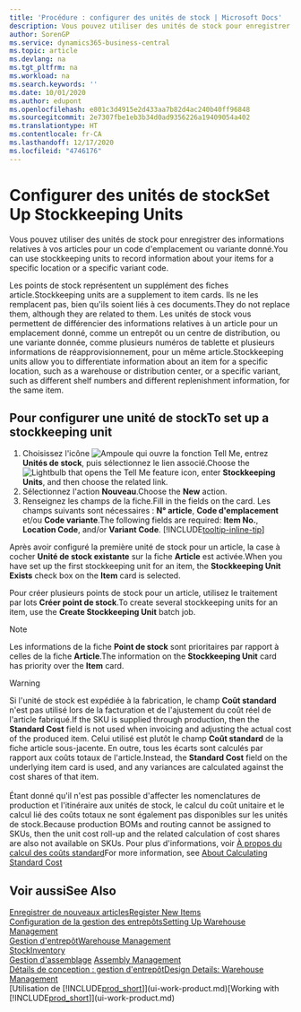 ```yaml
---
title: 'Procédure : configurer des unités de stock | Microsoft Docs'
description: Vous pouvez utiliser des unités de stock pour enregistrer des informations relatives à vos articles pour un code d'emplacement ou variante donné.
author: SorenGP
ms.service: dynamics365-business-central
ms.topic: article
ms.devlang: na
ms.tgt_pltfrm: na
ms.workload: na
ms.search.keywords: ''
ms.date: 10/01/2020
ms.author: edupont
ms.openlocfilehash: e801c3d4915e2d433aa7b82d4ac240b40ff96848
ms.sourcegitcommit: 2e7307fbe1eb3b34d0ad9356226a19409054a402
ms.translationtype: HT
ms.contentlocale: fr-CA
ms.lasthandoff: 12/17/2020
ms.locfileid: "4746176"
---
```

# <a name="set-up-stockkeeping-units"></a><span data-ttu-id="4b0cf-103">Configurer des unités de stock</span><span class="sxs-lookup"><span data-stu-id="4b0cf-103">Set Up Stockkeeping Units</span></span>
<span data-ttu-id="4b0cf-104">Vous pouvez utiliser des unités de stock pour enregistrer des informations relatives à vos articles pour un code d'emplacement ou variante donné.</span><span class="sxs-lookup"><span data-stu-id="4b0cf-104">You can use stockkeeping units to record information about your items for a specific location or a specific variant code.</span></span>  

 <span data-ttu-id="4b0cf-105">Les points de stock représentent un supplément des fiches article.</span><span class="sxs-lookup"><span data-stu-id="4b0cf-105">Stockkeeping units are a supplement to item cards.</span></span> <span data-ttu-id="4b0cf-106">Ils ne les remplacent pas, bien qu'ils soient liés à ces documents.</span><span class="sxs-lookup"><span data-stu-id="4b0cf-106">They do not replace them, although they are related to them.</span></span> <span data-ttu-id="4b0cf-107">Les unités de stock vous permettent de différencier des informations relatives à un article pour un emplacement donné, comme un entrepôt ou un centre de distribution, ou une variante donnée, comme plusieurs numéros de tablette et plusieurs informations de réapprovisionnement, pour un même article.</span><span class="sxs-lookup"><span data-stu-id="4b0cf-107">Stockkeeping units allow you to differentiate information about an item for a specific location, such as a warehouse or distribution center, or a specific variant, such as different shelf numbers and different replenishment information, for the same item.</span></span>  

## <a name="to-set-up-a-stockkeeping-unit"></a><span data-ttu-id="4b0cf-108">Pour configurer une unité de stock</span><span class="sxs-lookup"><span data-stu-id="4b0cf-108">To set up a stockkeeping unit</span></span>  

1.  <span data-ttu-id="4b0cf-109">Choisissez l'icône ![Ampoule qui ouvre la fonction Tell Me](media/ui-search/search_small.png "Dites-moi ce que vous voulez faire"), entrez **Unités de stock**, puis sélectionnez le lien associé.</span><span class="sxs-lookup"><span data-stu-id="4b0cf-109">Choose the ![Lightbulb that opens the Tell Me feature](media/ui-search/search_small.png "Tell me what you want to do") icon, enter **Stockkeeping Units**, and then choose the related link.</span></span>  
2.  <span data-ttu-id="4b0cf-110">Sélectionnez l'action **Nouveau**.</span><span class="sxs-lookup"><span data-stu-id="4b0cf-110">Choose the **New** action.</span></span>  
3.  <span data-ttu-id="4b0cf-111">Renseignez les champs de la fiche.</span><span class="sxs-lookup"><span data-stu-id="4b0cf-111">Fill in the fields on the card.</span></span> <span data-ttu-id="4b0cf-112">Les champs suivants sont nécessaires : **N° article**, **Code d'emplacement** et/ou **Code variante**.</span><span class="sxs-lookup"><span data-stu-id="4b0cf-112">The following fields are required: **Item No.**, **Location Code**, and/or **Variant Code**.</span></span> [!INCLUDE[tooltip-inline-tip](includes/tooltip-inline-tip_md.md)]  

<span data-ttu-id="4b0cf-113">Après avoir configuré la première unité de stock pour un article, la case à cocher **Unité de stock existante** sur la fiche **Article** est activée.</span><span class="sxs-lookup"><span data-stu-id="4b0cf-113">When you have set up the first stockkeeping unit for an item, the **Stockkeeping Unit Exists** check box on the **Item** card is selected.</span></span>  

<span data-ttu-id="4b0cf-114">Pour créer plusieurs points de stock pour un article, utilisez le traitement par lots **Créer point de stock**.</span><span class="sxs-lookup"><span data-stu-id="4b0cf-114">To create several stockkeeping units for an item, use the **Create Stockkeeping Unit** batch job.</span></span>  

> [!NOTE]  
>  <span data-ttu-id="4b0cf-115">Les informations de la fiche **Point de stock** sont prioritaires par rapport à celles de la fiche **Article**.</span><span class="sxs-lookup"><span data-stu-id="4b0cf-115">The information on the **Stockkeeping Unit** card has priority over the **Item** card.</span></span>

> [!Warning]
> <span data-ttu-id="4b0cf-116">Si l'unité de stock est expédiée à la fabrication, le champ **Coût standard** n'est pas utilisé lors de la facturation et de l'ajustement du coût réel de l'article fabriqué.</span><span class="sxs-lookup"><span data-stu-id="4b0cf-116">If the SKU is supplied through production, then the **Standard Cost** field is not used when invoicing and adjusting the actual cost of the produced item.</span></span> <span data-ttu-id="4b0cf-117">Celui utilisé est plutôt le champ **Coût standard** de la fiche article sous-jacente. En outre, tous les écarts sont calculés par rapport aux coûts totaux de l'article.</span><span class="sxs-lookup"><span data-stu-id="4b0cf-117">Instead, the **Standard Cost** field on the underlying item card is used, and any variances are calculated against the cost shares of that item.</span></span><br /><br />
> <span data-ttu-id="4b0cf-118">Étant donné qu'il n'est pas possible d'affecter les nomenclatures de production et l'itinéraire aux unités de stock, le calcul du coût unitaire et le calcul lié des coûts totaux ne sont également pas disponibles sur les unités de stock.</span><span class="sxs-lookup"><span data-stu-id="4b0cf-118">Because production BOMs and routing cannot be assigned to SKUs, then the unit cost roll-up and the related calculation of cost shares are also not available on SKUs.</span></span> <span data-ttu-id="4b0cf-119">Pour plus d'informations, voir [À propos du calcul des coûts standard](finance-about-calculating-standard-cost.md)</span><span class="sxs-lookup"><span data-stu-id="4b0cf-119">For more information, see [About Calculating Standard Cost](finance-about-calculating-standard-cost.md)</span></span>

## <a name="see-also"></a><span data-ttu-id="4b0cf-120">Voir aussi</span><span class="sxs-lookup"><span data-stu-id="4b0cf-120">See Also</span></span>  
[<span data-ttu-id="4b0cf-121">Enregistrer de nouveaux articles</span><span class="sxs-lookup"><span data-stu-id="4b0cf-121">Register New Items</span></span>](inventory-how-register-new-items.md)  
[<span data-ttu-id="4b0cf-122">Configuration de la gestion des entrepôts</span><span class="sxs-lookup"><span data-stu-id="4b0cf-122">Setting Up Warehouse Management</span></span>](warehouse-setup-warehouse.md)  
[<span data-ttu-id="4b0cf-123">Gestion d'entrepôt</span><span class="sxs-lookup"><span data-stu-id="4b0cf-123">Warehouse Management</span></span>](warehouse-manage-warehouse.md)  
[<span data-ttu-id="4b0cf-124">Stock</span><span class="sxs-lookup"><span data-stu-id="4b0cf-124">Inventory</span></span>](inventory-manage-inventory.md)  
<span data-ttu-id="4b0cf-125">[Gestion d'assemblage](assembly-assemble-items.md)  </span><span class="sxs-lookup"><span data-stu-id="4b0cf-125">[Assembly Management](assembly-assemble-items.md)  </span></span>  
[<span data-ttu-id="4b0cf-126">Détails de conception : gestion d'entrepôt</span><span class="sxs-lookup"><span data-stu-id="4b0cf-126">Design Details: Warehouse Management</span></span>](design-details-warehouse-management.md)  
<span data-ttu-id="4b0cf-127">[Utilisation de [!INCLUDE[prod_short](includes/prod_short.md)]](ui-work-product.md)</span><span class="sxs-lookup"><span data-stu-id="4b0cf-127">[Working with [!INCLUDE[prod_short](includes/prod_short.md)]](ui-work-product.md)</span></span>  
